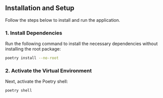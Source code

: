 ## Installation and Setup

Follow the steps below to install and run the application.

### 1. Install Dependencies

Run the following command to install the necessary dependencies without installing the root package:

```bash
poetry install --no-root
```

### 2. Activate the Virtual Environment

Next, activate the Poetry shell:

```bash
poetry shell
```
